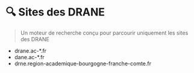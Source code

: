 # 🔍 Sites des DRANE

> Un moteur de recherche conçu pour parcourir uniquement les sites des DRANE

- drane.ac-*.fr
- dane.ac-*.fr
- drne.region-academique-bourgogne-franche-comte.fr